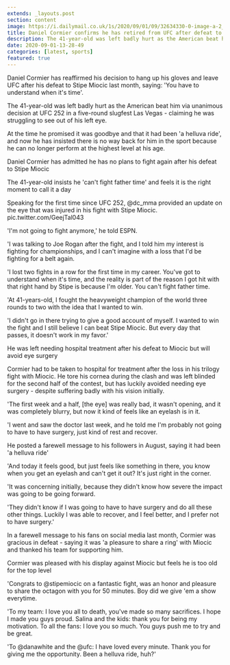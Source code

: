 ```yaml
---
extends: _layouts.post
section: content
image: https://i.dailymail.co.uk/1s/2020/09/01/09/32634330-0-image-a-2_1598948345462.jpg 
title: Daniel Cormier confirms he has retired from UFC after defeat to Stipe Miocic 
description: The 41-year-old was left badly hurt as the American beat him via unanimous decision at UFC 252 in a five-round slugfest Las Vegas - claiming he was struggling to see out of his left eye. 
date: 2020-09-01-13-28-49 
categories: [latest, sports] 
featured: true 
--- 
```

Daniel Cormier has reaffirmed his decision to hang up his gloves and leave UFC after his defeat to Stipe Miocic last month, saying: 'You have to understand when it's time'.

The 41-year-old was left badly hurt as the American beat him via unanimous decision at UFC 252 in a five-round slugfest Las Vegas - claiming he was struggling to see out of his left eye.

At the time he promised it was goodbye and that it had been 'a helluva ride', and now he has insisted there is no way back for him in the sport because he can no longer perform at the highest level at his age. 

Daniel Cormier has admitted he has no plans to fight again after his defeat to Stipe Miocic 

The 41-year-old insists he 'can't fight father time' and feels it is the right moment to call it a day

Speaking for the first time since UFC 252, @dc_mma provided an update on the eye that was injured in his fight with Stipe Miocic. pic.twitter.com/GeejTal043

'I'm not going to fight anymore,' he told ESPN.

'I was talking to Joe Rogan after the fight, and I told him my interest is fighting for championships, and I can't imagine with a loss that I'd be fighting for a belt again.

'I lost two fights in a row for the first time in my career. You've got to understand when it's time, and the reality is part of the reason I got hit with that right hand by Stipe is because I'm older. You can't fight father time.

'At 41-years-old, I fought the heavyweight champion of the world three rounds to two with the idea that I wanted to win.

'I didn't go in there trying to give a good account of myself. I wanted to win the fight and I still believe I can beat Stipe Miocic. But every day that passes, it doesn't work in my favor.'

He was left needing hospital treatment after his defeat to Miocic but will avoid eye surgery 

Cormier had to be taken to hospital for treatment after the loss in his trilogy fight with Miocic. He tore his cornea during the clash and was left blinded for the second half of the contest, but has luckily avoided needing eye surgery - despite suffering badly with his vision initially.  

'The first week and a half, [the eye] was really bad, it wasn't opening, and it was completely blurry, but now it kind of feels like an eyelash is in it.

'I went and saw the doctor last week, and he told me I'm probably not going to have to have surgery, just kind of rest and recover.

He posted a farewell message to his followers in August, saying it had been 'a helluva ride'

'And today it feels good, but just feels like something in there, you know when you get an eyelash and can't get it out? It's just right in the corner.

'It was concerning initially, because they didn't know how severe the impact was going to be going forward.

'They didn't know if I was going to have to have surgery and do all these other things. Luckily I was able to recover, and I feel better, and I prefer not to have surgery.'

In a farewell message to his fans on social media last month, Cormier was gracious in defeat - saying it was 'a pleasure to share a ring' with Miocic and thanked his team for supporting him.

Cormier was pleased with his display against Miocic but feels he is too old for the top level 

'Congrats to @stipemiocic on a fantastic fight, was an honor and pleasure to share the octagon with you for 50 minutes. Boy did we give 'em a show everytime. 

'To my team: I love you all to death, you've made so many sacrifices. I hope I made you guys proud. Salina and the kids: thank you for being my motivation. To all the fans: I love you so much. You guys push me to try and be great.

'To @danawhite and the @ufc: I have loved every minute. Thank you for giving me the opportunity. Been a helluva ride, huh?'

